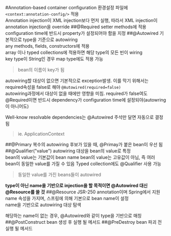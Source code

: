 #Annotation-based container configuration
환경설정 파일에 `<context:annotation-config/>` 적용	
Annotation injection이 XML injection보다 먼저 실행, 따라서 XML injection이 annotation injection을 override
##@Required
setter methods에 적용	
configuration time에 반드시 property가 설정되어야 함을 지정
##@Autowired
기본적으로 type을 기준으로 autowiring		
any methods, fields, constructors에 적용	
array 이나 typed collections에 적용하면 해당 type의 모든 빈이 wiring	
key type이 String인 경우 map type에도 적용 가능
>bean의 이름이 key가 됨

autowiring할 대상이 없으면 기본적으로 exception발생. 이를 막기 위해서는 required속성을 false로 해야 `@Autowired(required=false)`	
autowiring과정에서 대상이 없을 때에만 영향을 미침. required가 false여도 @Required이면 반드시 dependency가 configuration time에 설정되야(autowring이 아니어도)

Well-know resolvable dependencies는 @Autowired 주석만 달면 자동으로 결정됨
>ie. ApplicationContext

##@Primary
복수의 autowiring 후보가 있을 때, @Primay가 붙은 bean이 우선 됨
##@Qualifier("value")
autowiring 대상을 bean의 value로 특정	
bean의 value는 기본값이 bean name	
bean의 value는 고유값이 아님, 즉 여러 bean이 동일한 value를 가질 수 있음	
Typed collection에도 @Qualifier 사용 가능
>동일한 value를 가진 beans들이 autowired

**type이 아닌 name을 기반으로 injection을 할 목적이면 @Autowired 대신 @Resource를 쓸 것**
##@Resource
JSR-250 annotation이며 Spring에서 지원	
name 속성을 가지며, 스프링에 의해 기본으로 bean name이 설정		
name을 기반으로 autowiring 대상 탐색

해당하는 name이 없는 경우, @Autowired와 같이 type을 기반으로 매칭
##@PostConstruct
bean 생성 후 실행 될 메서드
##@PreDestroy
bean 파괴 전 실행 될 메서드
